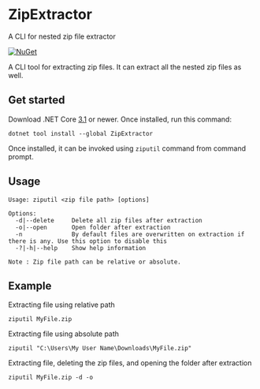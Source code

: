 # ZipExtractor
A CLI for nested zip file extractor

[![NuGet][main-nuget-badge]][main-nuget]

[main-nuget]: https://www.nuget.org/packages/ZipExtractor/
[main-nuget-badge]: https://img.shields.io/nuget/v/ZipExtractor.svg?style=flat-square&label=nuget

A CLI tool for extracting zip files. It can extract all the nested zip files as well.

## Get started

Download .NET Core [3.1](https://get.dot.net) or newer.
Once installed, run this command:

```
dotnet tool install --global ZipExtractor
```

Once installed, it can be invoked using ```ziputil``` command from command prompt.


## Usage

```
Usage: ziputil <zip file path> [options]

Options:
  -d|--delete     Delete all zip files after extraction
  -o|--open       Open folder after extraction
  -n              By default files are overwritten on extraction if there is any. Use this option to disable this
  -?|-h|--help    Show help information

Note : Zip file path can be relative or absolute.
```

## Example
Extracting file using relative path

```ziputil MyFile.zip```

Extracting file using absolute path

```ziputil "C:\Users\My User Name\Downloads\MyFile.zip"```

Extracting file, deleting the zip files, and opening the folder after extraction

```ziputil MyFile.zip -d -o```
